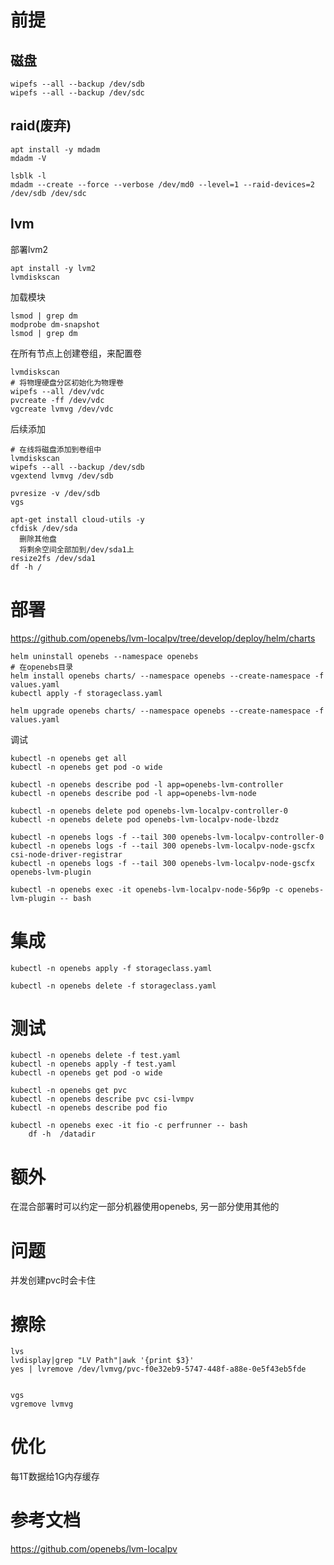 # 前提

## 磁盘

```
wipefs --all --backup /dev/sdb
wipefs --all --backup /dev/sdc
```

## raid(废弃)

```
apt install -y mdadm
mdadm -V

lsblk -l
mdadm --create --force --verbose /dev/md0 --level=1 --raid-devices=2 /dev/sdb /dev/sdc
```

## lvm

部署lvm2

```
apt install -y lvm2
lvmdiskscan
```

加载模块

```
lsmod | grep dm
modprobe dm-snapshot
lsmod | grep dm
```

在所有节点上创建卷组，来配置卷

```
lvmdiskscan
# 将物理硬盘分区初始化为物理卷
wipefs --all /dev/vdc
pvcreate -ff /dev/vdc
vgcreate lvmvg /dev/vdc
```

后续添加

```
# 在线将磁盘添加到卷组中
lvmdiskscan
wipefs --all --backup /dev/sdb
vgextend lvmvg /dev/sdb
```

```shell
pvresize -v /dev/sdb
vgs
```

```shell
apt-get install cloud-utils -y
cfdisk /dev/sda
  删除其他盘
  将剩余空间全部加到/dev/sda1上
resize2fs /dev/sda1
df -h /
```


# 部署

https://github.com/openebs/lvm-localpv/tree/develop/deploy/helm/charts





```
helm uninstall openebs --namespace openebs
# 在openebs目录
helm install openebs charts/ --namespace openebs --create-namespace -f values.yaml
kubectl apply -f storageclass.yaml

helm upgrade openebs charts/ --namespace openebs --create-namespace -f values.yaml
```

调试

```
kubectl -n openebs get all
kubectl -n openebs get pod -o wide

kubectl -n openebs describe pod -l app=openebs-lvm-controller
kubectl -n openebs describe pod -l app=openebs-lvm-node

kubectl -n openebs delete pod openebs-lvm-localpv-controller-0
kubectl -n openebs delete pod openebs-lvm-localpv-node-lbzdz

kubectl -n openebs logs -f --tail 300 openebs-lvm-localpv-controller-0
kubectl -n openebs logs -f --tail 300 openebs-lvm-localpv-node-gscfx csi-node-driver-registrar
kubectl -n openebs logs -f --tail 300 openebs-lvm-localpv-node-gscfx openebs-lvm-plugin

kubectl -n openebs exec -it openebs-lvm-localpv-node-56p9p -c openebs-lvm-plugin -- bash
```


# 集成

```
kubectl -n openebs apply -f storageclass.yaml

kubectl -n openebs delete -f storageclass.yaml
```



# 测试

```
kubectl -n openebs delete -f test.yaml
kubectl -n openebs apply -f test.yaml
kubectl -n openebs get pod -o wide

kubectl -n openebs get pvc
kubectl -n openebs describe pvc csi-lvmpv
kubectl -n openebs describe pod fio

kubectl -n openebs exec -it fio -c perfrunner -- bash
	df -h  /datadir
```



# 额外

在混合部署时可以约定一部分机器使用openebs, 另一部分使用其他的



# 问题

并发创建pvc时会卡住





# 擦除

```
lvs
lvdisplay|grep "LV Path"|awk '{print $3}'
yes | lvremove /dev/lvmvg/pvc-f0e32eb9-5747-448f-a88e-0e5f43eb5fde


vgs
vgremove lvmvg
```



# 优化

每1T数据给1G内存缓存



# 参考文档

https://github.com/openebs/lvm-localpv
